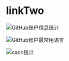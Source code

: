 # linkTwo
![GitHub账户信息统计](https://github-stats.ubrong.com/api?username=purpro&show_icons=true&theme=tokyonight) 

![GitHub账户最常用语言](https://github-stats.ubrong.com/api/top-langs/?username=purpro&layout=compact&theme=tokyonight)

![csdn统计](https://stats.justsong.cn/api/csdn?id={uid:1001.2014.3001.5111})
